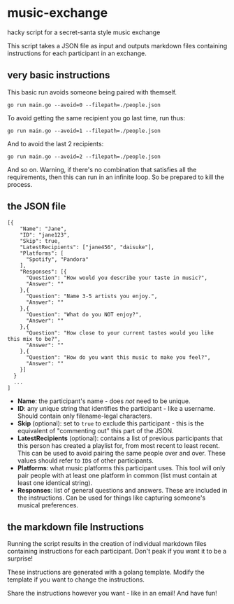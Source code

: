 # music-exchange
hacky script for a secret-santa style music exchange

This script takes a JSON file as input and outputs markdown files containing instructions for each participant in an exchange.

## very basic instructions

This basic run avoids someone being paired with themself.
```
go run main.go --avoid=0 --filepath=./people.json
```

To avoid getting the same recipient you go last time, run thus:
```
go run main.go --avoid=1 --filepath=./people.json
```

And to avoid the last 2 recipients:
```
go run main.go --avoid=2 --filepath=./people.json
```

And so on. Warning, if there's no combination that satisfies all the requirements, then this can run in an infinite loop. So be prepared to kill the process.

## the JSON file

```
[{
    "Name": "Jane",
    "ID": "jane123",
    "Skip": true,
    "LatestRecipients": ["jane456", "daisuke"],
    "Platforms": [
      "Spotify", "Pandora"
    ],
    "Responses": [{
      "Question": "How would you describe your taste in music?",
      "Answer": ""
    },{
      "Question": "Name 3-5 artists you enjoy.",
      "Answer": ""
    },{
      "Question": "What do you NOT enjoy?",
      "Answer": ""
    },{
      "Question": "How close to your current tastes would you like this mix to be?",
      "Answer": ""
    },{
      "Question": "How do you want this music to make you feel?",
      "Answer": ""
    }]
  }
  ...
]
```

* **Name**: the participant's name - does _not_ need to be unique.
* **ID**: any unique string that identifies the participant - like a username. Should contain only filename-legal characters.
* **Skip** (optional): set to `true` to exclude this participant - this is the equivalent of "commenting out" this part of the JSON.
* **LatestRecipients** (optional): contains a list of previous participants that this person has created a playlist for, from most recent to least recent. This can be used to avoid pairing the same people over and over. These values should refer to `ID`s of other participants.
* **Platforms**: what music platforms this participant uses. This tool will only pair people with at least one platform in common (list must contain at least one identical string).
* **Responses**: list of general questions and answers. These are included in the instructions. Can be used for things like capturing someone's musical preferences.

## the markdown file Instructions

Running the script results in the creation of individual markdown files containing instructions for each participant. Don't peak if you want it to be a surprise!

These instructions are generated with a golang template. Modify the template if you want to change the instructions.

Share the instructions however you want - like in an email! And have fun!
